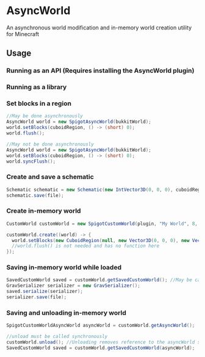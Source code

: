 # AsyncWorld
An asynchronous world modification and in-memory world creation utility for Minecraft
## Usage
### Running as an API (Requires installing the AsyncWorld plugin)

### Running as a library

### Set blocks in a region
```java
//May be done asynchronously
AsyncWorld world = new SpigotAsyncWorld(bukkitWorld);
world.setBlocks(cuboidRegion, () -> (short) 0);
world.flush();

//May not be done asynchronously
AsyncWorld world = new SpigotAsyncWorld(bukkitWorld);
world.setBlocks(cuboidRegion, () -> (short) 0);
world.syncFlush();
```

### Create and save a schematic
```java
Schematic schematic = new Schematic(new IntVector3D(0, 0, 0), cuboidRegion);
schematic.save(file);
```

### Create in-memory world
```java
CustomWorld customWorld = new SpigotCustomWorld(plugin, "My World", 8, 8); //Plugin, Name, X Size in chunks, Z size in chunks

customWorld.create((world) -> {
  world.setBlocks(new CuboidRegion(null, new Vector3D(0, 0, 0), new Vector3D(1, 1, 1)), () -> (short) 1);
  //world.flush() is not needed and has no function here
});
```

### Saving in-memory world while loaded
```java
SavedCustomWorld saved = customWorld.getSavedCustomWorld(); //May be called asynchronously, the function will decide whether to post to main thread or not.
GravSerializer serializer = new GravSerializer();
saved.serialize(serializer);
serializer.save(file);
```

### Saving and unloading in-memory world
```java
SpigotCustomWorldAsyncWorld asyncWorld = customWorld.getAsyncWorld();

//unload must be called synchronously
customWorld.unload(); //Unloading removes reference to the asyncWorld so we store it in the line above
SavedCustomWorld saved = customWorld.getSavedCustomWorld(asyncWorld);
```
